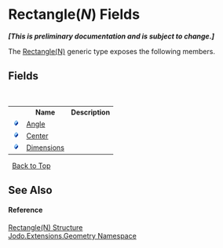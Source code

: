 # Rectangle(*N*) Fields
 _**\[This is preliminary documentation and is subject to change.\]**_

The <a href="T_Jodo_Extensions_Geometry_Rectangle_1">Rectangle(N)</a> generic type exposes the following members.


## Fields
&nbsp;<table><tr><th></th><th>Name</th><th>Description</th></tr><tr><td>![Public field](media/pubfield.gif "Public field")</td><td><a href="F_Jodo_Extensions_Geometry_Rectangle_1_Angle">Angle</a></td><td /></tr><tr><td>![Public field](media/pubfield.gif "Public field")</td><td><a href="F_Jodo_Extensions_Geometry_Rectangle_1_Center">Center</a></td><td /></tr><tr><td>![Public field](media/pubfield.gif "Public field")</td><td><a href="F_Jodo_Extensions_Geometry_Rectangle_1_Dimensions">Dimensions</a></td><td /></tr></table>&nbsp;
<a href="#rectangle(*n*)-fields">Back to Top</a>

## See Also


#### Reference
<a href="T_Jodo_Extensions_Geometry_Rectangle_1">Rectangle(N) Structure</a><br /><a href="N_Jodo_Extensions_Geometry">Jodo.Extensions.Geometry Namespace</a><br />